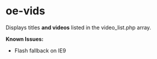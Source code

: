 # oe-vids
Displays titles **and videos** listed in the video_list.php array.

**Known Issues:**
- Flash fallback on IE9